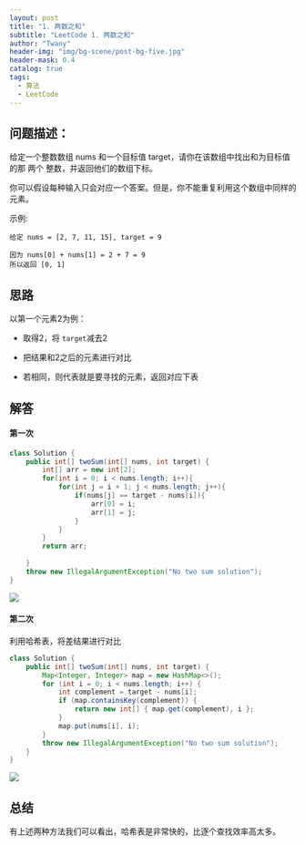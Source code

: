 ```yaml
---
layout: post
title: "1. 两数之和"
subtitle: "LeetCode 1. 两数之和"
author: "Twany"
header-img: "img/bg-scene/post-bg-five.jpg"
header-mask: 0.4
catalog: true
tags:
  - 算法
  - LeetCode
---
```


## 问题描述：
给定一个整数数组 nums 和一个目标值 target，请你在该数组中找出和为目标值的那 两个 整数，并返回他们的数组下标。

你可以假设每种输入只会对应一个答案。但是，你不能重复利用这个数组中同样的元素。

示例:
```
给定 nums = [2, 7, 11, 15], target = 9

因为 nums[0] + nums[1] = 2 + 7 = 9
所以返回 [0, 1]
```

## 思路
以第一个元素2为例：

- 取得2，将 `target`减去2

- 把结果和2之后的元素进行对比
- 若相同，则代表就是要寻找的元素，返回对应下表
  
## 解答
#### 第一次
```java
class Solution {
    public int[] twoSum(int[] nums, int target) {
        int[] arr = new int[2];
        for(int i = 0; i < nums.length; i++){
            for(int j = i + 1; j < nums.length; j++){
                if(nums[j] == target - nums[i]){
                    arr[0] = i;
                    arr[1] = j;
                }
            }
        }
        return arr;
        
    }
    throw new IllegalArgumentException("No two sum solution");
}
```
![](https://i.loli.net/2019/09/01/jAMSeEd7TizNhO8.png)
#### 第二次
利用哈希表，将差结果进行对比
```java
class Solution {
    public int[] twoSum(int[] nums, int target) {
        Map<Integer, Integer> map = new HashMap<>();
        for (int i = 0; i < nums.length; i++) {
            int complement = target - nums[i];
            if (map.containsKey(complement)) {
                return new int[] { map.get(complement), i };
            }
            map.put(nums[i], i);
        }
        throw new IllegalArgumentException("No two sum solution");
    }
}
```
![](https://i.loli.net/2019/09/01/PmwEOn1z7sYQHVx.png)

## 总结
有上述两种方法我们可以看出，哈希表是非常快的，比逐个查找效率高太多。